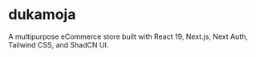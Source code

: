 # dukamoja
A multipurpose eCommerce store built with React 19, Next.js, Next Auth, Tailwind CSS, and ShadCN UI.
